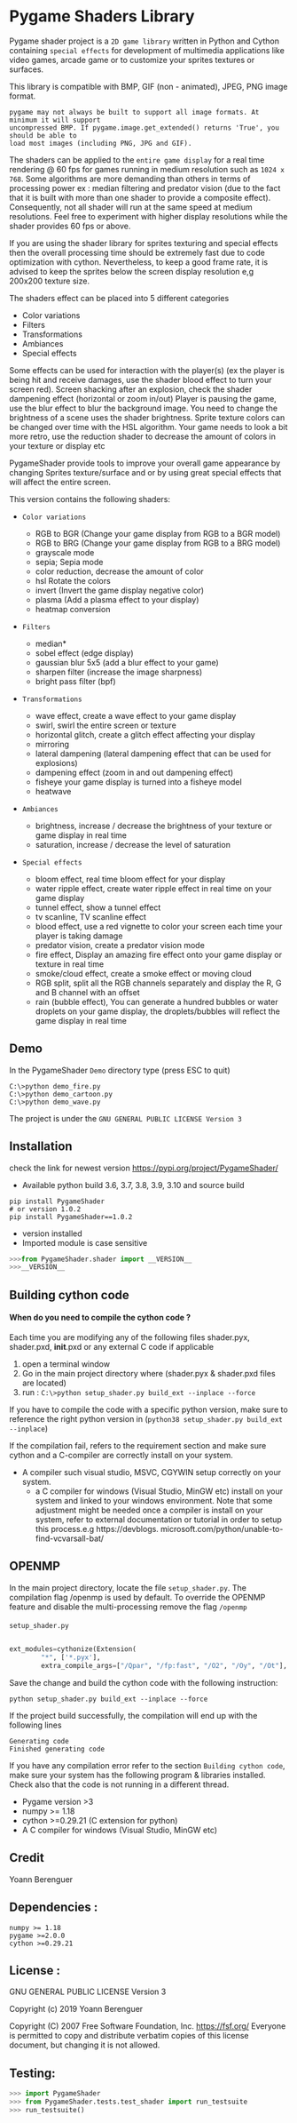 # Pygame Shaders Library 


Pygame shader project is a `2D game library` written in Python and Cython containing
`special effects` for development of multimedia applications like video games, arcade game
or to customize your sprites textures or surfaces.

This library is compatible with BMP, GIF (non - animated), JPEG, PNG image format.
```
pygame may not always be built to support all image formats. At minimum it will support 
uncompressed BMP. If pygame.image.get_extended() returns 'True', you should be able to
load most images (including PNG, JPG and GIF).
```

The shaders can be applied to the `entire game display` for a real time rendering @ 60 fps
for games running in medium resolution such as `1024 x 768`. 
Some algorithms are more demanding than others in terms of processing power 
ex : median filtering and predator vision (due to the fact that it is built with more
than one shader to provide a composite effect). Consequently, not all shader will run at
the same speed at medium resolutions. Feel free to experiment with higher display resolutions
while the shader provides 60 fps or above.

If you are using the shader library for sprites texturing and special effects
then the overall processing time should be extremely fast due to code optimization with
cython. Nevertheless, to keep a good frame rate, it is advised to keep the sprites below
the screen display resolution e,g 200x200 texture size.

The shaders effect can be placed into 5 different categories
* Color variations
* Filters
* Transformations
* Ambiances
* Special effects
 
Some effects can be used for interaction with the player(s) (ex the player is being hit
and receive damages, use the shader blood effect to turn your screen red).
Screen shacking after an explosion, check the shader dampening effect (horizontal or zoom in/out)
Player is pausing the game, use the blur effect to blur the background image.
You need to change the brightness of a scene uses the shader brightness.
Sprite texture colors can be changed over time with the HSL algorithm.
Your game needs to look a bit more retro, use the reduction shader to decrease the amount
of colors in your texture or display
etc

PygameShader provide tools to improve your overall game appearance by changing 
Sprites texture/surface and or by using great special effects that will affect 
the entire screen. 

This version contains the following shaders:  

* `Color variations`
  
  - RGB to BGR (Change your game display from RGB to a BGR model) 
  - RGB to BRG (Change your game display from RGB to a BRG model) 
  - grayscale mode
  - sepia; Sepia mode  
  - color reduction, decrease the amount of color 
  - hsl Rotate the colors
  - invert (Invert the game display negative color)
  - plasma (Add a plasma effect to your display)
  - heatmap conversion

* `Filters`
  - median* 
  - sobel effect (edge display)
  - gaussian blur 5x5 (add a blur effect to your game)
  - sharpen filter (increase the image sharpness)
  - bright pass filter (bpf) 
  
* `Transformations`
  - wave effect, create a wave effect to your game display
  - swirl, swirl the entire screen or texture 
  - horizontal glitch, create a glitch effect affecting 
    your display
  - mirroring 
  - lateral dampening (lateral dampening effect that can 
    be used  for explosions)
  - dampening effect (zoom in and out dampening effect)
  - fisheye your game display is turned into a fisheye model
  - heatwave 

* `Ambiances`
  - brightness, increase / decrease the brightness of your
    texture or game display in real time
  - saturation, increase / decrease the level of saturation 

* `Special effects` 
  - bloom effect, real time bloom effect for your display
  - water ripple effect, create water ripple effect in real 
    time on your game display 
  - tunnel effect, show a tunnel effect 
  - tv scanline, TV scanline effect
  - blood effect, use a red vignette to color your screen 
    each time your player is taking damage 
  - predator vision, create a predator vision mode
  - fire effect, Display an amazing fire effect onto your 
    game display or texture in real time
  - smoke/cloud effect, create a smoke effect or moving cloud 
  - RGB split, split all the RGB channels separately and display 
    the R, G and B channel with an offset
  - rain (bubble effect), You can generate a hundred bubbles or 
    water droplets on your game display, the droplets/bubbles will 
    reflect the game display in real time
    
## Demo

In the PygameShader `Demo` directory type (press ESC to quit)

```commandline
C:\>python demo_fire.py
C:\>python demo_cartoon.py
C:\>python demo_wave.py
```


The project is under the `GNU GENERAL PUBLIC LICENSE Version 3`

## Installation 
check the link for newest version https://pypi.org/project/PygameShader/

* Available python build 3.6, 3.7, 3.8, 3.9, 3.10 and source build
```
pip install PygameShader 
# or version 1.0.2  
pip install PygameShader==1.0.2
```

* version installed 
* Imported module is case sensitive 
```python
>>>from PygameShader.shader import __VERSION__
>>>__VERSION__
```

## Building cython code

#### When do you need to compile the cython code ? 

Each time you are modifying any of the following files 
shader.pyx, shader.pxd, __init__.pxd or any external C code if applicable

1) open a terminal window
2) Go in the main project directory where (shader.pyx & 
   shader.pxd files are located)
3) run : `C:\>python setup_shader.py build_ext --inplace --force`

If you have to compile the code with a specific python 
version, make sure to reference the right python version 
in (`python38 setup_shader.py build_ext --inplace`)

If the compilation fail, refers to the requirement section and 
make sure cython and a C-compiler are correctly install on your
 system.
- A compiler such visual studio, MSVC, CGYWIN setup correctly on 
  your system.
  - a C compiler for windows (Visual Studio, MinGW etc) install 
  on your system and linked to your windows environment.
  Note that some adjustment might be needed once a compiler is 
  install on your system, refer to external documentation or 
  tutorial in order to setup this process.e.g https://devblogs.
  microsoft.com/python/unable-to-find-vcvarsall-bat/

## OPENMP 
In the main project directory, locate the file ```setup_shader.py```.
The compilation flag /openmp is used by default.
To override the OPENMP feature and disable the multi-processing remove the flag ```/openmp```

####
```setup_shader.py```
```python

ext_modules=cythonize(Extension(
        "*", ['*.pyx'],
        extra_compile_args=["/Qpar", "/fp:fast", "/O2", "/Oy", "/Ot"], language="c"
```
Save the change and build the cython code with the following instruction:

```python setup_shader.py build_ext --inplace --force```

If the project build successfully, the compilation will end up with the following lines
```
Generating code
Finished generating code
```
If you have any compilation error refer to the section ```Building cython code```, make sure 
your system has the following program & libraries installed. Check also that the code is not 
running in a different thread.  
- Pygame version >3
- numpy >= 1.18
- cython >=0.29.21 (C extension for python) 
- A C compiler for windows (Visual Studio, MinGW etc)

## Credit
Yoann Berenguer 

## Dependencies :
```
numpy >= 1.18
pygame >=2.0.0
cython >=0.29.21
```

## License :

GNU GENERAL PUBLIC LICENSE Version 3

Copyright (c) 2019 Yoann Berenguer

Copyright (C) 2007 Free Software Foundation, Inc. <https://fsf.org/>
Everyone is permitted to copy and distribute verbatim copies
of this license document, but changing it is not allowed.


## Testing: 
```python
>>> import PygameShader
>>> from PygameShader.tests.test_shader import run_testsuite
>>> run_testsuite()
```
